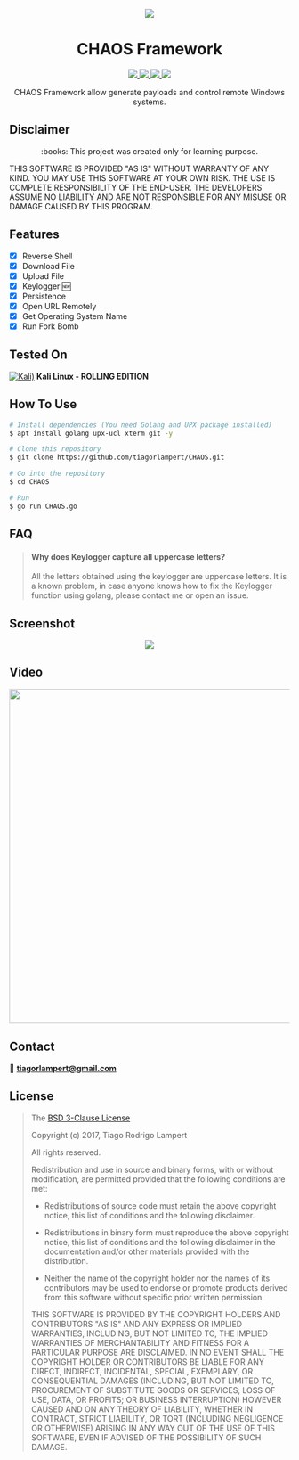 <p align="center">
  <img src="https://raw.githubusercontent.com/tiagorlampert/CHAOS/master/content/logo.png">
</p>

<h1 align="center">CHAOS Framework</h1>
<p align="center">
  <a href="https://golang.org/">
    <img src="https://img.shields.io/badge/Golang-1.10-blue.svg">
  </a>
  <a href="https://github.com/tiagorlampert/CHAOS/blob/master/LICENSE">
    <img src="https://img.shields.io/badge/License-BSD%203-lightgrey.svg">
  </a>
  <a href="https://github.com/tiagorlampert/CHAOS/blob/master/CHAOS.go">
    <img src="https://img.shields.io/badge/Release-2.1.0-red.svg">
  </a>
    <a href="https://opensource.org">
    <img src="https://img.shields.io/badge/Open%20Source-%E2%9D%A4-brightgreen.svg">
  </a>
</p>

<p align="center">
  CHAOS Framework allow generate payloads and control remote Windows systems.
</p>

## Disclaimer
<p align="center">
  :books: This project was created only for learning purpose.
</p>

THIS SOFTWARE IS PROVIDED "AS IS" WITHOUT WARRANTY OF ANY KIND. YOU MAY USE THIS SOFTWARE AT YOUR OWN RISK. THE USE IS COMPLETE RESPONSIBILITY OF THE END-USER. THE DEVELOPERS ASSUME NO LIABILITY AND ARE NOT RESPONSIBLE FOR ANY MISUSE OR DAMAGE CAUSED BY THIS PROGRAM.

## Features
- [x] Reverse Shell
- [x] Download File
- [x] Upload File
- [x] Keylogger :new:
- [x] Persistence
- [x] Open URL Remotely
- [x] Get Operating System Name
- [x] Run Fork Bomb

## Tested On
[![Kali)](https://www.google.com/s2/favicons?domain=https://www.kali.org/)](https://www.kali.org) **Kali Linux - ROLLING EDITION**

## How To Use
```bash
# Install dependencies (You need Golang and UPX package installed)
$ apt install golang upx-ucl xterm git -y

# Clone this repository
$ git clone https://github.com/tiagorlampert/CHAOS.git

# Go into the repository
$ cd CHAOS

# Run
$ go run CHAOS.go
```

## FAQ
> #### Why does Keylogger capture all uppercase letters?
> All the letters obtained using the keylogger are uppercase letters. It is a known problem, in case anyone knows how to fix the Keylogger function using golang, please contact me or open an issue.


## Screenshot
<p align="center">
<img src="https://github.com/tiagorlampert/CHAOS/blob/master/content/screenshot.gif">
</p>

## Video
<p align="center">
<a href="http://www.youtube.com/watch?v=QRNN2KwCYOg">
  <img src="http://img.youtube.com/vi/QRNN2KwCYOg/0.jpg" width="600"/>
</a></p>

## Contact
:email: **tiagorlampert@gmail.com**

## License

>The [BSD 3-Clause License](https://opensource.org/licenses/BSD-3-Clause)
>
>Copyright (c) 2017, Tiago Rodrigo Lampert
>
>All rights reserved.
>
>Redistribution and use in source and binary forms, with or without modification, are permitted provided that the following conditions are met:
>
>* Redistributions of source code must retain the above copyright notice, this
  list of conditions and the following disclaimer.
>
>* Redistributions in binary form must reproduce the above copyright notice,
  this list of conditions and the following disclaimer in the documentation
and/or other materials provided with the distribution.
>
>* Neither the name of the copyright holder nor the names of its
  contributors may be used to endorse or promote products derived from
this software without specific prior written permission.
>
>THIS SOFTWARE IS PROVIDED BY THE COPYRIGHT HOLDERS AND CONTRIBUTORS "AS IS"
AND ANY EXPRESS OR IMPLIED WARRANTIES, INCLUDING, BUT NOT LIMITED TO, THE
IMPLIED WARRANTIES OF MERCHANTABILITY AND FITNESS FOR A PARTICULAR PURPOSE ARE
DISCLAIMED. IN NO EVENT SHALL THE COPYRIGHT HOLDER OR CONTRIBUTORS BE LIABLE
FOR ANY DIRECT, INDIRECT, INCIDENTAL, SPECIAL, EXEMPLARY, OR CONSEQUENTIAL
DAMAGES (INCLUDING, BUT NOT LIMITED TO, PROCUREMENT OF SUBSTITUTE GOODS OR
SERVICES; LOSS OF USE, DATA, OR PROFITS; OR BUSINESS INTERRUPTION) HOWEVER
CAUSED AND ON ANY THEORY OF LIABILITY, WHETHER IN CONTRACT, STRICT LIABILITY,
OR TORT (INCLUDING NEGLIGENCE OR OTHERWISE) ARISING IN ANY WAY OUT OF THE USE
OF THIS SOFTWARE, EVEN IF ADVISED OF THE POSSIBILITY OF SUCH DAMAGE.
